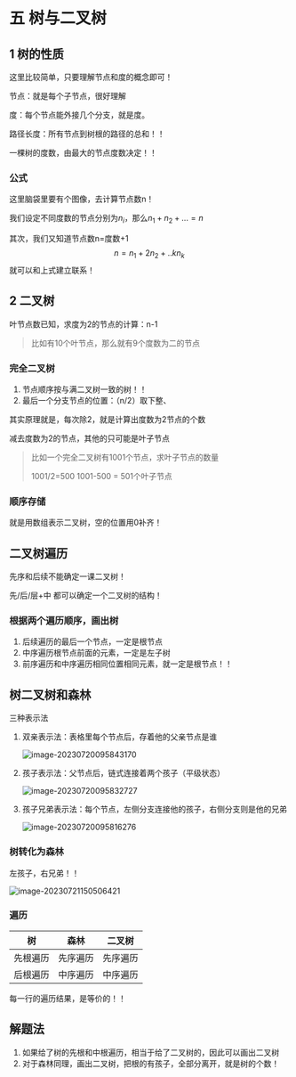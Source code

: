 # 五 树与二叉树

## 1 树的性质

这里比较简单，只要理解节点和度的概念即可！

节点：就是每个子节点，很好理解

度：每个节点能外接几个分支，就是度。

路径长度：所有节点到树根的路径的总和！！

一棵树的度数，由最大的节点度数决定！！

### 公式

这里脑袋里要有个图像，去计算节点数n！

我们设定不同度数的节点分别为$n_i$，那么$n_1+n_2+...=n$

其次，我们又知道节点数n=度数+1
$$
n=n_1+2n_2+..kn_k
$$
就可以和上式建立联系！

## 2 二叉树

叶节点数已知，求度为2的节点的计算：n-1

> 比如有10个叶节点，那么就有9个度数为二的节点

### 完全二叉树

1. 节点顺序按与满二叉树一致的树！！
2. 最后一个分支节点的位置：（n/2）取下整、

其实原理就是，每次除2，就是计算出度数为2节点的个数

减去度数为2的节点，其他的只可能是叶子节点

>比如一个完全二叉树有1001个节点，求叶子节点的数量
>
>1001/2=500 1001-500 = 501个叶子节点

### 顺序存储

就是用数组表示二叉树，空的位置用0补齐！

## 二叉树遍历

先序和后续不能确定一课二叉树！

先/后/层+中 都可以确定一个二叉树的结构！

### 根据两个遍历顺序，画出树

1. 后续遍历的最后一个节点，一定是根节点
2. 中序遍历根节点前面的元素，一定是左子树
3. 前序遍历和中序遍历相同位置相同元素，就一定是根节点！！

## 树二叉树和森林

三种表示法

1. 双亲表示法：表格里每个节点后，存着他的父亲节点是谁

   ![image-20230720095843170](https://taufik.oss-cn-beijing.aliyuncs.com/img/image-20230720095843170.png)

2. 孩子表示法：父节点后，链式连接着两个孩子（平级状态）

   ![image-20230720095832727](https://taufik.oss-cn-beijing.aliyuncs.com/img/image-20230720095832727.png)

3. 孩子兄弟表示法：每个节点，左侧分支连接他的孩子，右侧分支则是他的兄弟

   ![image-20230720095816276](https://taufik.oss-cn-beijing.aliyuncs.com/img/image-20230720095816276.png)



### 树转化为森林

左孩子，右兄弟！！

![image-20230721150506421](C:\Users\Mark\AppData\Roaming\Typora\typora-user-images\image-20230721150506421.png)

### 遍历

| 树       | 森林     | 二叉树   |
| -------- | -------- | -------- |
| 先根遍历 | 先序遍历 | 先序遍历 |
| 后根遍历 | 中序遍历 | 中序遍历 |

每一行的遍历结果，是等价的！！                                                                                                                                                                                                                                                                                                                                                                                                                                                                                                                                                                                                                                                                                                                                                                                                                                                                                                                                                                                                                                                                                                                                                                                                                                                                                                                                                                                                                                                                                                                                                                                                                                                                                                                                                                                                                                                                                                                                                                                                                                                                                                                                                                                                                                                                                                                                                                                                                                                                                                                                                                                                                                                                                                                                                                                                                                                                                                                                                                                                                                                                                                                                                                                                                                                                                                                                                                                        

## 解题法

1. 如果给了树的先根和中根遍历，相当于给了二叉树的，因此可以画出二叉树
2. 对于森林同理，画出二叉树，把根的有孩子，全部分离开，就是树的个数！